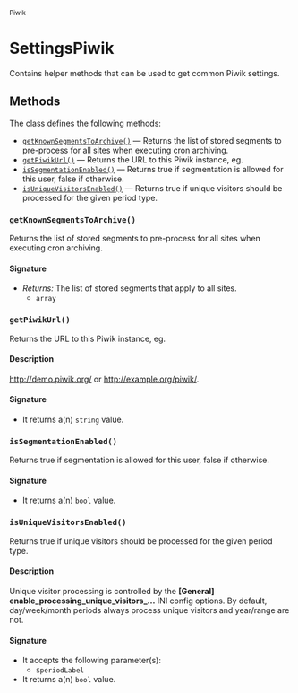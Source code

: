 <small>Piwik</small>

SettingsPiwik
=============

Contains helper methods that can be used to get common Piwik settings.


Methods
-------

The class defines the following methods:

- [`getKnownSegmentsToArchive()`](#getknownsegmentstoarchive) &mdash; Returns the list of stored segments to pre-process for all sites when executing cron archiving.
- [`getPiwikUrl()`](#getpiwikurl) &mdash; Returns the URL to this Piwik instance, eg.
- [`isSegmentationEnabled()`](#issegmentationenabled) &mdash; Returns true if segmentation is allowed for this user, false if otherwise.
- [`isUniqueVisitorsEnabled()`](#isuniquevisitorsenabled) &mdash; Returns true if unique visitors should be processed for the given period type.

<a name="getknownsegmentstoarchive" id="getknownsegmentstoarchive"></a>
### `getKnownSegmentsToArchive()`

Returns the list of stored segments to pre-process for all sites when executing cron archiving.

#### Signature

- _Returns:_ The list of stored segments that apply to all sites.
    - `array`

<a name="getpiwikurl" id="getpiwikurl"></a>
### `getPiwikUrl()`

Returns the URL to this Piwik instance, eg.

#### Description

http://demo.piwik.org/ or http://example.org/piwik/.

#### Signature

- It returns a(n) `string` value.

<a name="issegmentationenabled" id="issegmentationenabled"></a>
### `isSegmentationEnabled()`

Returns true if segmentation is allowed for this user, false if otherwise.

#### Signature

- It returns a(n) `bool` value.

<a name="isuniquevisitorsenabled" id="isuniquevisitorsenabled"></a>
### `isUniqueVisitorsEnabled()`

Returns true if unique visitors should be processed for the given period type.

#### Description

Unique visitor processing is controlled by the **[General] enable_processing_unique_visitors_...**
INI config options. By default, day/week/month periods always process unique visitors and
year/range are not.

#### Signature

- It accepts the following parameter(s):
    - `$periodLabel`
- It returns a(n) `bool` value.

